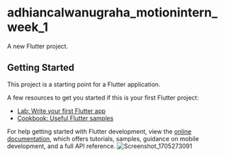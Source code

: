 # adhiancalwanugraha_motionintern_week_1

A new Flutter project.

## Getting Started

This project is a starting point for a Flutter application.

A few resources to get you started if this is your first Flutter project:

- [Lab: Write your first Flutter app](https://docs.flutter.dev/get-started/codelab)
- [Cookbook: Useful Flutter samples](https://docs.flutter.dev/cookbook)

For help getting started with Flutter development, view the
[online documentation](https://docs.flutter.dev/), which offers tutorials,
samples, guidance on mobile development, and a full API reference.
![Screenshot_1705273091](https://github.com/ardhiancalwa/intern-motion/assets/75600806/c4088dc2-6cc5-4d8b-839f-c1ed9660aaac "width : 350")


